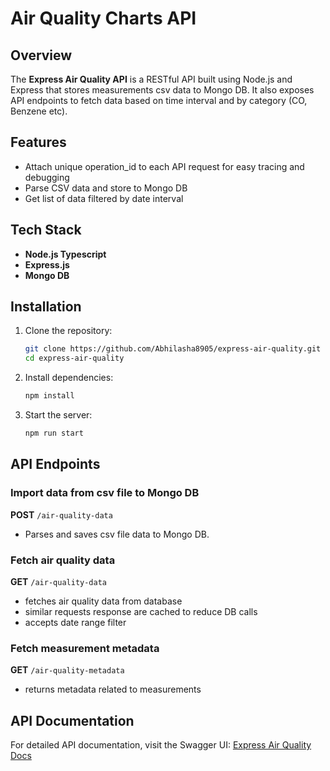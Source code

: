 # Air Quality Charts API

## Overview

The **Express Air Quality API** is a RESTful API built using Node.js and Express that stores measurements csv data to Mongo DB.
It also exposes API endpoints to fetch data based on time interval and by category (CO, Benzene etc).

## Features

- Attach unique operation_id to each API request for easy tracing and debugging
- Parse CSV data and store to Mongo DB
- Get list of data filtered by date interval

## Tech Stack

- **Node.js Typescript**
- **Express.js**
- **Mongo DB**

## Installation

1. Clone the repository:

   ```bash
   git clone https://github.com/Abhilasha8905/express-air-quality.git
   cd express-air-quality
   ```

2. Install dependencies:

   ```bash
   npm install
   ```

3. Start the server:
   ```bash
   npm run start
   ```

## API Endpoints

### Import data from csv file to Mongo DB

**POST** `/air-quality-data`

- Parses and saves csv file data to Mongo DB.

### Fetch air quality data

**GET** `/air-quality-data`

- fetches air quality data from database
- similar requests response are cached to reduce DB calls
- accepts date range filter

### Fetch measurement metadata

**GET** `/air-quality-metadata`

- returns metadata related to measurements

## API Documentation

For detailed API documentation, visit the Swagger UI:
[Express Air Quality Docs](https://express-air-quality.onrender.com/api-docs)
